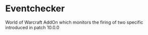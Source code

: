 # Eventchecker
World of Warcraft AddOn which monitors the firing of two specific introduced in patch 10.0.0
